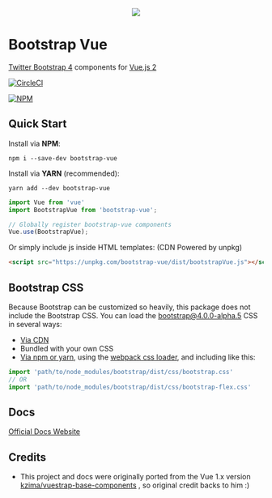 <p align="center"><img src="https://github.com/pi0/bootstrap-vue/raw/master/banner.png"></p>

# Bootstrap Vue
[Twitter Bootstrap 4](https://v4-alpha.getbootstrap.com/) components for [Vue.js 2](https://vuejs.org/)

[![CircleCI](https://circleci.com/gh/bootstrap-vue/bootstrap-vue.svg?style=svg)](https://circleci.com/gh/bootstrap-vue/bootstrap-vue)

[![NPM](https://nodei.co/npm-dl/bootstrap-vue.png?months=3&height=3)](https://nodei.co/npm/bootstrap-vue/)

## Quick Start

Install via **NPM**:   

`npm i --save-dev bootstrap-vue`

Install via **YARN** (recommended):   

`yarn add --dev bootstrap-vue`

```js
import Vue from 'vue'
import BootstrapVue from 'bootstrap-vue';

// Globally register bootstrap-vue components
Vue.use(BootstrapVue);
```

Or simply include js inside HTML templates: (CDN Powered by unpkg)

```html
<script src="https://unpkg.com/bootstrap-vue/dist/bootstrapVue.js"></script>
```

## Bootstrap CSS

Because Bootstrap can be customized so heavily, this package does not include the Bootstrap CSS. You can load the bootstrap@4.0.0-alpha.5 CSS in several ways:
* [Via CDN](https://v4-alpha.getbootstrap.com/getting-started/introduction/#quick-start)
* Bundled with your own CSS
* [Via npm or yarn](https://v4-alpha.getbootstrap.com/getting-started/download/#npm), using the [webpack css loader](https://github.com/webpack/css-loader), and including like this:
```js
import 'path/to/node_modules/bootstrap/dist/css/bootstrap.css'
// OR
import 'path/to/node_modules/bootstrap/dist/css/bootstrap-flex.css'
```

## Docs
[Official Docs Website](https://bootstrap-vue.github.io/)

## Credits
+ This project and docs were originally ported from the Vue 1.x version
 [kzima/vuestrap-base-components](https://github.com/kzima/vuestrap-base-components)
 , so original credit backs to him :)
